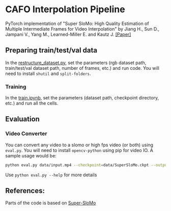 # CAFO Interpolation Pipeline

PyTorch implementation of "Super SloMo: High Quality Estimation of Multiple Intermediate Frames for Video Interpolation" by Jiang H., Sun D., Jampani V., Yang M., Learned-Miller E. and Kautz J. [[Paper]](https://arxiv.org/abs/1712.00080)

## Preparing train/test/val data
In the [restructure_dataset.py](restructure_dataset.py), set the parameters (rgb dataset path, train/test/val dataset path, number of frames, etc.) and run code. You will need to install `shutil` and `split-folders`.

### Training
In the [train.ipynb](train.ipynb), set the parameters (dataset path, checkpoint directory, etc.) and run all the cells.

## Evaluation
### Video Converter
You can convert any video to a slomo or high fps video (or both) using `eval.py`. You will need to install `opencv-python` using pip for video IO.
A sample usage would be:

```bash
python eval.py data/input.mp4 --checkpoint=data/SuperSloMo.ckpt --output=data/output.mp4 --scale=4
```

Use `python eval.py --help` for more details


## References:
Parts of the code is based on [Super-SloMo](https://github.com/avinashpaliwal/Super-SloMo)
